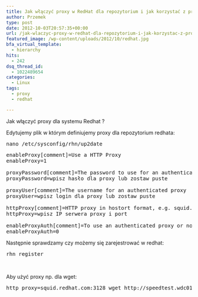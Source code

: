 ```yaml
---
title: Jak włączyć proxy w RedHat dla repozytorium i jak korzystać z proxy ?
author: Przemek
type: post
date: 2012-10-03T20:57:35+00:00
url: /jak-wlaczyc-proxy-w-redhat-dla-repozytorium-i-jak-korzystac-z-proxy/
featured_image: /wp-content/uploads/2012/10/redhat.jpg
bfa_virtual_template:
  - hierarchy
hits:
  - 242
dsq_thread_id:
  - 1022489654
categories:
  - Linux
tags:
  - proxy
  - redhat

---
```

Jak włączyć proxy dla systemu Redhat ?

<!--more-->

Edytujemy plik w którym definiujemy proxy dla repozytorium redhata:

<pre class="nums:false lang:default highlight:0 decode:true">nano /etc/sysconfig/rhn/up2date</pre>

<pre class="lang:default highlight:0 decode:true">enableProxy[comment]=Use a HTTP Proxy
enableProxy=1

proxyPassword[comment]=The password to use for an authenticated proxy
proxyPassword=wpisz hasło dla proxy lub zostaw puste

proxyUser[comment]=The username for an authenticated proxy
proxyUser=wpisz login dla proxy lub zostaw puste

httpProxy[comment]=HTTP proxy in hostort format, e.g. squid.redhat.com:3128
httpProxy=wpisz IP serwera proxy i port 

enableProxyAuth[comment]=To use an authenticated proxy or not
enableProxyAuth=0</pre>

Następnie sprawdzamy czy możemy się zarejestrować w redhat:

<pre class="lang:default highlight:0 decode:true">rhn_register</pre>

&nbsp;

Aby użyć proxy np. dla wget:

<pre class="lang:default highlight:0 decode:true">http_proxy=squid.redhat.com:3128 wget http://speedtest.wdc01.softlayer.com/downloads/test500.zip</pre>

&nbsp;

&nbsp;

&nbsp;

&nbsp;

&nbsp;
